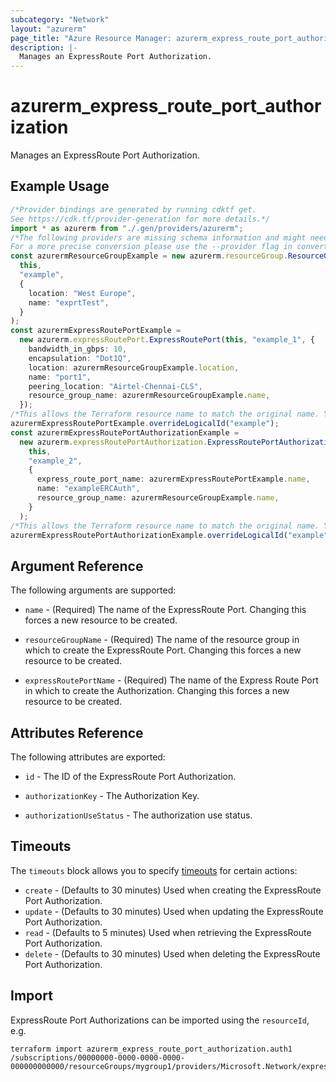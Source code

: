 ```yaml
---
subcategory: "Network"
layout: "azurerm"
page_title: "Azure Resource Manager: azurerm_express_route_port_authorization"
description: |-
  Manages an ExpressRoute Port Authorization.
---
```


# azurerm\_express\_route\_port\_authorization

Manages an ExpressRoute Port Authorization.

## Example Usage

```typescript
/*Provider bindings are generated by running cdktf get.
See https://cdk.tf/provider-generation for more details.*/
import * as azurerm from "./.gen/providers/azurerm";
/*The following providers are missing schema information and might need manual adjustments to synthesize correctly: azurerm.
For a more precise conversion please use the --provider flag in convert.*/
const azurermResourceGroupExample = new azurerm.resourceGroup.ResourceGroup(
  this,
  "example",
  {
    location: "West Europe",
    name: "exprtTest",
  }
);
const azurermExpressRoutePortExample =
  new azurerm.expressRoutePort.ExpressRoutePort(this, "example_1", {
    bandwidth_in_gbps: 10,
    encapsulation: "Dot1Q",
    location: azurermResourceGroupExample.location,
    name: "port1",
    peering_location: "Airtel-Chennai-CLS",
    resource_group_name: azurermResourceGroupExample.name,
  });
/*This allows the Terraform resource name to match the original name. You can remove the call if you don't need them to match.*/
azurermExpressRoutePortExample.overrideLogicalId("example");
const azurermExpressRoutePortAuthorizationExample =
  new azurerm.expressRoutePortAuthorization.ExpressRoutePortAuthorization(
    this,
    "example_2",
    {
      express_route_port_name: azurermExpressRoutePortExample.name,
      name: "exampleERCAuth",
      resource_group_name: azurermResourceGroupExample.name,
    }
  );
/*This allows the Terraform resource name to match the original name. You can remove the call if you don't need them to match.*/
azurermExpressRoutePortAuthorizationExample.overrideLogicalId("example");

```

## Argument Reference

The following arguments are supported:

*   `name` - (Required) The name of the ExpressRoute Port. Changing this forces a new resource to be created.

*   `resourceGroupName` - (Required) The name of the resource group in which to create the ExpressRoute Port. Changing this forces a new resource to be created.

*   `expressRoutePortName` - (Required) The name of the Express Route Port in which to create the Authorization. Changing this forces a new resource to be created.

## Attributes Reference

The following attributes are exported:

*   `id` - The ID of the ExpressRoute Port Authorization.

*   `authorizationKey` - The Authorization Key.

*   `authorizationUseStatus` - The authorization use status.

## Timeouts

The `timeouts` block allows you to specify [timeouts](https://www.terraform.io/language/resources/syntax#operation-timeouts) for certain actions:

* `create` - (Defaults to 30 minutes) Used when creating the ExpressRoute Port Authorization.
* `update` - (Defaults to 30 minutes) Used when updating the ExpressRoute Port Authorization.
* `read` - (Defaults to 5 minutes) Used when retrieving the ExpressRoute Port Authorization.
* `delete` - (Defaults to 30 minutes) Used when deleting the ExpressRoute Port Authorization.

## Import

ExpressRoute Port Authorizations can be imported using the `resourceId`, e.g.

```shell
terraform import azurerm_express_route_port_authorization.auth1 /subscriptions/00000000-0000-0000-0000-000000000000/resourceGroups/mygroup1/providers/Microsoft.Network/expressRoutePorts/myExpressPort/authorizations/auth1
```
